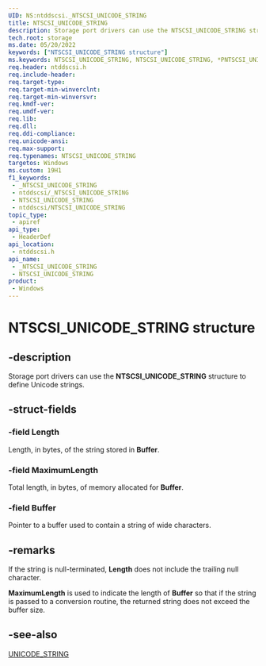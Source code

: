 ```yaml
---
UID: NS:ntddscsi._NTSCSI_UNICODE_STRING
title: NTSCSI_UNICODE_STRING
description: Storage port drivers can use the NTSCSI_UNICODE_STRING structure to define Unicode strings.
tech.root: storage
ms.date: 05/20/2022
keywords: ["NTSCSI_UNICODE_STRING structure"]
ms.keywords: NTSCSI_UNICODE_STRING, NTSCSI_UNICODE_STRING, *PNTSCSI_UNICODE_STRING
req.header: ntddscsi.h
req.include-header: 
req.target-type: 
req.target-min-winverclnt: 
req.target-min-winversvr: 
req.kmdf-ver: 
req.umdf-ver: 
req.lib: 
req.dll: 
req.ddi-compliance: 
req.unicode-ansi: 
req.max-support: 
req.typenames: NTSCSI_UNICODE_STRING
targetos: Windows
ms.custom: 19H1
f1_keywords:
 - _NTSCSI_UNICODE_STRING
 - ntddscsi/_NTSCSI_UNICODE_STRING
 - NTSCSI_UNICODE_STRING
 - ntddscsi/NTSCSI_UNICODE_STRING
topic_type:
 - apiref
api_type:
 - HeaderDef
api_location:
 - ntddscsi.h
api_name:
 - _NTSCSI_UNICODE_STRING
 - NTSCSI_UNICODE_STRING
product:
 - Windows
---
```


# NTSCSI_UNICODE_STRING structure

## -description

Storage port drivers can use the **NTSCSI_UNICODE_STRING** structure to define Unicode strings.

## -struct-fields

### -field Length

Length, in bytes, of the string stored in **Buffer**.

### -field MaximumLength

Total length, in bytes, of memory allocated for **Buffer**.

### -field Buffer

Pointer to a buffer used to contain a string of wide characters.

## -remarks

If the string is null-terminated, **Length** does not include the trailing null character.

**MaximumLength** is used to indicate the length of **Buffer** so that if the string is passed to a conversion routine, the returned string does not exceed the buffer size.

## -see-also

[UNICODE_STRING](/windows-hardware/drivers/ddi/wudfwdm/ns-wudfwdm-_unicode_string)
